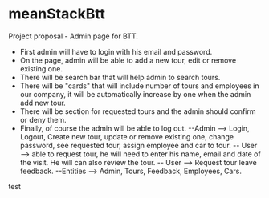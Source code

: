 # meanStackBtt

Project proposal - Admin page for BTT. 
- First admin will have to login with his email and password. 
- On the page, admin will be able to add a new tour, edit or remove existing one. 
- There will be search bar that will help admin to search tours. 
- There will be "cards" that will include number of tours and employees in our company, it will be automatically increase by one when the admin add new tour.
- There will be section for requested tours and the admin should confirm or deny them.
- Finally, of course the admin will be able to log out.
--Admin --> Login, Logout, Create new tour, update or remove existing one, change password, see requested tour, assign employee and car to tour.
-- User --> able to request tour, he will need to enter his name, email and date of the visit. He will can also review the tour.
-- User --> Request tour leave feedback.
--Entities --> Admin, Tours, Feedback, Employees, Cars.

test
